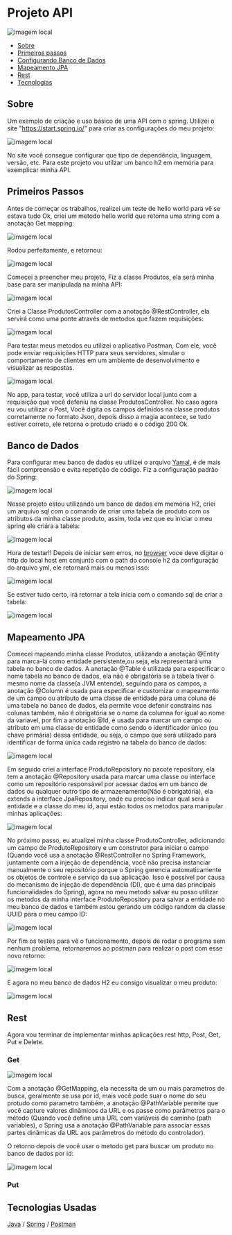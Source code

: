 # Projeto API

![imagem local](/imagem_readme/bancodedados/springframework.png)

 - [Sobre](#Sobre) 
 - [Primeiros passos](#Primeiros-Passos)
 - [Configurando Banco de Dados](#Banco-de-Dados)
 - [Mapeamento JPA](#Mapeamento-JPA)
 - [Rest](#Rest)
 - [Tecnologias](#tecnologias-usadas)
   


## Sobre

 Um exemplo de criação e uso básico de uma API com o spring. Utilizei o site "https://start.spring.io/" para criar as configurações do meu projeto:

![imagem local](imagem_readme/start_spring.png)

No site você consegue configurar que tipo de dependência, linguagem, versão, etc. Para este projeto vou utilzar um banco h2 em memória para exemplicar minha API.

## Primeiros Passos

 Antes de começar os trabalhos, realizei um teste de hello world para vê se estava tudo Ok, criei um metodo hello world que retorna uma string com a anotação Get mapping: 

![imagem local](imagem_readme/metodo_helloworld.png)

Rodou perfeitamente, e retornou: 

![imagem local](imagem_readme/helloworld.png)

Comecei a preencher meu projeto, Fiz a classe Produtos, ela será minha base para ser manipulada na minha API:

![imagam local](/imagem_readme/classe_produtos/atributos.png)

Criei a Classe ProdutosController com a anotação @RestController, ela servirá como uma ponte através de metodos que fazem requisições: 

![imagam local](/imagem_readme/classe_controller/post_salvar.png)

Para testar meus metodos eu utilizei o aplicativo Postman, Com ele, você pode enviar requisições HTTP para seus servidores, simular o comportamento de clientes em um ambiente de desenvolvimento e visualizar as respostas. 

![imagam local](/imagem_readme/postman/postman_salvar1.png).

No app, para testar, você utiliza a url do servidor local junto com a requisição que você defeniu na classe ProdutosController. No caso agora eu vou utilizar o Post, Você digita os campos definidos na classe produtos corretamente no formato Json, depois disso a magia acontece, se tudo estiver correto, ele retorna o protudo criado e o código 200 Ok. 

## Banco de Dados

 Para configurar meu banco de dados eu utilizei o arquivo [Yamal](https://pt.wikipedia.org/wiki/YAML), é de mais fácil compreensão e evita repetição de código. Fiz a configuração padrão do Spring:

 ![imagem local](/imagem_readme/bancodedados/configuração.png)

 Nesse projeto estou utilizando um banco de dados em memória H2, criei um arquivo sql com o comando de criar uma tabela de produto com os atributos da minha classe produto, assim, toda vez que eu iniciar o meu spring ele criára a tabela:

![imagem local](/imagem_readme/bancodedados/configuração2.png)

Hora de testar!! Depois de iniciar sem erros, no [browser](https://tecnoblog.net/responde/o-que-e-um-browser/) voce deve digitar o http do local host em conjunto com o path do console h2 da configuração do arquivo yml, ele retornará mais ou menos isso:

![imagem local](/imagem_readme/bancodedados/console.png)

Se estiver tudo certo, irá retornar a tela inicia com o comando sql de criar a tabela:

![imagem local](/imagem_readme/bancodedados/bancodedadostelainicial.png)

## Mapeamento JPA

 Comecei mapeando minha classe Produtos, utilizando a anotação @Entity para marca-lá como entidade persistente,ou seja, ela representará uma tabela no banco de dados. A anotação @Table é utilizada para especificar o nome tabela no banco de dados, ela não é obrigatória se a tabela tiver o mesmo nome da classe(a JVM entende), seguindo para os campos, a anotação @Column é usada para especificar e customizar o mapeamento de um campo ou atributo de uma classe de entidade para uma coluna de uma tabela no banco de dados, ela permite voce defenir constrains nas colunas também, não é obrigatória se o nome da columna for igual ao nome da variavel, por fim a anotação @Id, é usada para marcar um campo ou atributo em uma classe de entidade como sendo o identificador único (ou chave primária) dessa entidade, ou seja, o campo que será utilizado para identificar de forma única cada registro na tabela do banco de dados: 

![imagem local](/imagem_readme/JPA/classeproduto.png)

Em seguido criei a interface ProdutoRepository no pacote repository, ela tem a anotação @Repository usada para marcar uma classe ou interface como um repositório responsável por acessar dados em um banco de dados ou qualquer outro tipo de armazenamento(Não é obrigatória), ela extends a interface JpaRepository, onde eu preciso indicar qual será a entidade e a classe do meu id, aqui estão todos os metodos para manipular minhas aplicações: 

![imagem local](/imagem_readme/JPA/interfaceProdutoRepository.png)

No próximo passo, eu atualizei minha classe ProdutoController, adicionando um campo de ProdutoRepository e um construtor para iniciar o campo (Quando você usa a anotação @RestController no Spring Framework, juntamente com a injeção de dependência, você não precisa instanciar manualmente o seu repositório porque o Spring gerencia automaticamente os objetos de controle e serviço da sua aplicação. Isso é possível por causa do mecanismo de injeção de dependência (DI), que é uma das principais funcionalidades do Spring), agora no meu metodo salvar eu posso utilizar os metodos da minha interface ProdutoRepository para salvar a entidade no meu banco de dados e também estou gerando um código random da classe UUID para o meu campo ID: 

![imagem local](/imagem_readme/JPA/classeProdutoController.png)

Por fim os testes para vê o funcionamento, depois de rodar o programa sem nenhum problema, retornaremos ao postman para realizar o post com esse novo retorno:

![imagem local](/imagem_readme/JPA/postmanatt.png)


E agora no meu banco de dados H2 eu consigo visualizar o meu produto:

![imagem local](/imagem_readme/JPA/retornoh2.png)

## Rest

 Agora vou terminar de implementar minhas aplicações rest http, Post, Get, Put e Delete. 


### Get

 ![imagem local](/imagem_readme/Rest/getObtendoPorId.png)

 Com a anotação @GetMapping, ela necessita de um ou mais parametros de busca, geralmente se usa por id, mais você pode suar o nome do seu protudo como parametro também, a anotação @PathVariable permite que você capture valores dinâmicos da URL e os passe como parâmetros para o método (Quando você define uma URL com variáveis de caminho (path variables), o Spring usa a anotação @PathVariable para associar essas partes dinâmicas da URL aos parâmetros do método do controlador).

 O retorno depois de você usar o metodo get para buscar um produto no banco de dados por id: 

 ![imagem local](/imagem_readme/Rest/postmanget.png)

 ### Put

## Tecnologias Usadas
[Java](https://pt.wikipedia.org/wiki/Java_(linguagem_de_programa%C3%A7%C3%A3o)) / [Spring](https://pt.wikipedia.org/wiki/Spring_Framework)  / [Postman](https://en.wikipedia.org/wiki/Postman_(software))  
